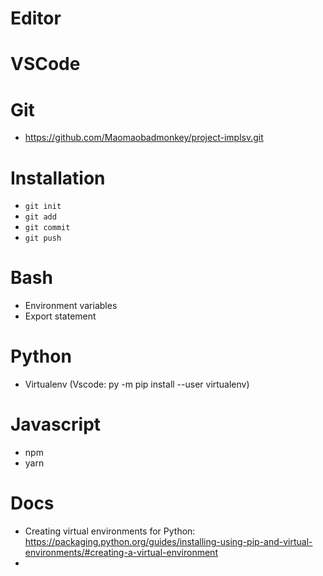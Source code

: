 

# Editor

# VSCode

# Git
- https://github.com/Maomaobadmonkey/project-implsv.git

# Installation
- `git init`
- `git add`
- `git commit`
- `git push`

# Bash

- Environment variables
- Export statement

# Python
- Virtualenv (Vscode: py -m pip install --user virtualenv)

# Javascript

- npm
- yarn

# Docs 
- Creating virtual environments for Python: https://packaging.python.org/guides/installing-using-pip-and-virtual-environments/#creating-a-virtual-environment
- 